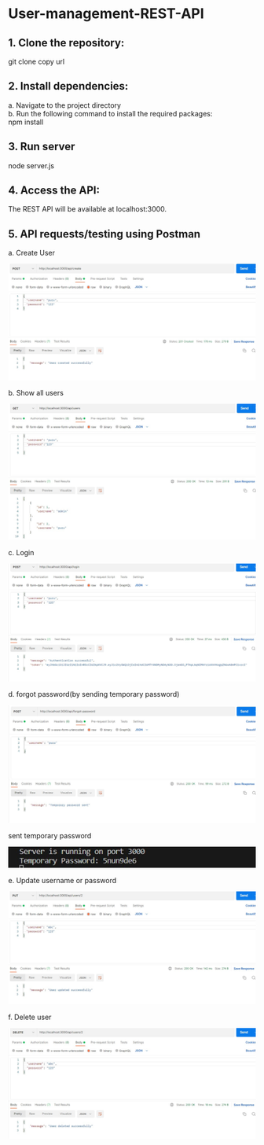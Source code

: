 # User-management-REST-API

## 1. Clone the repository:
git clone copy url

## 2. Install dependencies:
a. Navigate to the project directory<br/>
b. Run the following command to install the required packages:<br/>
npm install

## 3. Run server
node server.js

## 4. Access the API:
The REST API will be available at localhost:3000.<br/>

## 5. API requests/testing using Postman 

a. Create User

![Alt text](./screenshots/create.jpeg)

b. Show all users

![Alt text](./screenshots/showall.jpeg)

c. Login 

![Alt text](./screenshots/login.jpeg)

d. forgot password(by sending temporary password)

![Alt text](./screenshots/forgot.jpeg)

sent temporary password

![Alt text](./screenshots/temp1.jpeg)

e. Update username or password

![Alt text](./screenshots/update.jpeg)

f. Delete user

![Alt text](./screenshots/delete.jpeg)
